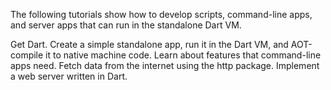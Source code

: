 The following tutorials show how to develop scripts, command-line apps,
and server apps that can run in the standalone Dart VM.

<div class="card-grid">
  <Card title="Get started" link="/tutorials/server/get-started">
    Get Dart. Create a simple standalone app, run it in the Dart VM,
    and AOT-compile it to native machine code.
  </Card>
  <Card title="Write command-line apps" link="/tutorials/server/cmdline">
    Learn about features that command-line apps need.
  </Card>
  <Card title="Fetch data from the internet" link="/tutorials/server/fetch-data">
    Fetch data from the internet using the http package.
  </Card>
  <Card title="Write HTTP servers" link="/tutorials/server/httpserver">
    Implement a web server written in Dart.
  </Card>
</div>
